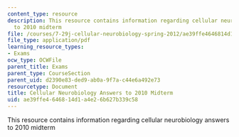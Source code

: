 ```yaml
---
content_type: resource
description: This resource contains information regarding cellular neurobiology answers
  to 2010 midterm
file: /courses/7-29j-cellular-neurobiology-spring-2012/ae39ffe4646814d1a4e26b627b339c58_MIT7_29JS12_Midterm10Ans.pdf
file_type: application/pdf
learning_resource_types:
- Exams
ocw_type: OCWFile
parent_title: Exams
parent_type: CourseSection
parent_uid: d2390e83-ded9-ab0a-9f7a-c44e6a492e73
resourcetype: Document
title: Cellular Neurobiology Answers to 2010 Midterm
uid: ae39ffe4-6468-14d1-a4e2-6b627b339c58
---
```

This resource contains information regarding cellular neurobiology answers to 2010 midterm

